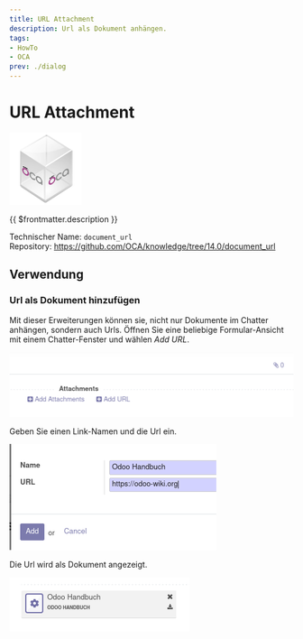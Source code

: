 ```yaml
---
title: URL Attachment
description: Url als Dokument anhängen.
tags:
- HowTo
- OCA
prev: ./dialog
---
```

# URL Attachment
![icon_oca_app](attachments/icon_oca_app.png)

{{ $frontmatter.description }}

Technischer Name: `document_url`\
Repository: <https://github.com/OCA/knowledge/tree/14.0/document_url>

## Verwendung

### Url als Dokument hinzufügen

Mit dieser Erweiterungen können sie, nicht nur Dokumente im Chatter anhängen, sondern auch Urls. Öffnen Sie eine beliebige Formular-Ansicht mit einem Chatter-Fenster und wählen *Add URL*.

![](attachments/URL%20Attachment%20Add.png)

Geben Sie einen Link-Namen und die Url ein. 

![](attachments/URL%20Attachment%20Example.png)

Die Url wird als Dokument angezeigt.

![](attachments/Url%20Attachment%20Display.png)